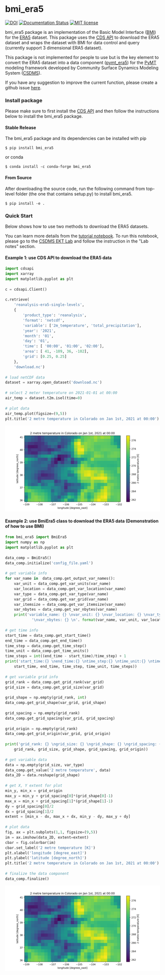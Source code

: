 # bmi_era5
[![DOI](https://zenodo.org/badge/402911538.svg)](https://zenodo.org/doi/10.5281/zenodo.10368878)
[![Documentation Status](https://readthedocs.org/projects/bmi_era5/badge/?version=latest)](https://bmi-era5.readthedocs.io/en/latest/?badge=latest)
[![MIT license](https://img.shields.io/badge/License-MIT-blue.svg)](https://github.com/gantian127/bmi_era5/blob/master/LICENSE.txt)


bmi_era5 package is an implementation of the Basic Model Interface ([BMI](https://bmi-spec.readthedocs.io/en/latest/)) 
for the [ERA5](https://confluence.ecmwf.int/display/CKB/ERA5) dataset. 
This package uses the [CDS API](https://cds.climate.copernicus.eu/api-how-to) to download the ERA5 dataset and wraps the dataset with BMI for data control and query 
(currently support 3 dimensional ERA5 dataset). 

This package is not implemented for people to use but is the key element to convert the ERA5 dataset into 
a data component ([pymt_era5](https://pymt-era5.readthedocs.io/)) for 
the [PyMT](https://pymt.readthedocs.io/en/latest/?badge=latest) modeling framework developed 
by Community Surface Dynamics Modeling System ([CSDMS](https://csdms.colorado.edu/wiki/Main_Page)). 
 
If you have any suggestion to improve the current function, please create a github issue 
[here](https://github.com/gantian127/bmi_era5/issues).


### Install package

Please make sure to first install the
[CDS API](https://cds.climate.copernicus.eu/api-how-to)
and then follow the instructions below to install the bmi_era5 package.

#### Stable Release

The bmi_era5 package and its dependencies can be installed with pip
```
$ pip install bmi_era5
```

or conda
```
$ conda install -c conda-forge bmi_era5 
```

#### From Source

After downloading the source code, run the following command from top-level folder 
(the one that contains setup.py) to install bmi_era5.
```
$ pip install -e .
```

### Quick Start
Below shows how to use two methods to download the ERA5 datasets.

You can learn more details from the [tutorial notebook](https://github.com/gantian127/bmi_era5/blob/master/notebooks/bmi_era5.ipynb).
To run this notebook, please go to the [CSDMS EKT Lab](https://csdms.colorado.edu/wiki/Lab-0018) and follow the instruction in the "Lab notes" section.

#### Example 1: use CDS API to download the ERA5 data 

```python
import cdsapi
import xarray
import matplotlib.pyplot as plt

c = cdsapi.Client()

c.retrieve(
    'reanalysis-era5-single-levels',
    {
        'product_type': 'reanalysis',
        'format': 'netcdf',
        'variable': ['2m_temperature', 'total_precipitation'],
        'year': '2021',
        'month': '01',
        'day': '01',
        'time': [ '00:00', '01:00', '02:00'],
        'area': [ 41, -109, 36, -102],
        'grid': [0.25, 0.25]
    },
    'download.nc')

# load netCDF data
dataset = xarray.open_dataset('download.nc')

# select 2 meter temperature on 2021-01-01 at 00:00 
air_temp = dataset.t2m.isel(time=0)

# plot data
air_temp.plot(figsize=(9,5))
plt.title('2 metre temperature in Colorado on Jan 1st, 2021 at 00:00')
```
![tif_plot](docs/source/_static/tif_plot.png)


#### Example 2: use BmiEra5 class to download the ERA5 data (Demonstration of how to use BMI)

```python
from bmi_era5 import BmiEra5
import numpy as np
import matplotlib.pyplot as plt

data_comp = BmiEra5()
data_comp.initialize('config_file.yaml')

# get variable info
for var_name in  data_comp.get_output_var_names():
    var_unit = data_comp.get_var_units(var_name)
    var_location = data_comp.get_var_location(var_name)
    var_type = data_comp.get_var_type(var_name)
    var_grid = data_comp.get_var_grid(var_name)
    var_itemsize = data_comp.get_var_itemsize(var_name)
    var_nbytes = data_comp.get_var_nbytes(var_name)
    print('variable_name: {} \nvar_unit: {} \nvar_location: {} \nvar_type: {} \nvar_grid: {} \nvar_itemsize: {}' 
            '\nvar_nbytes: {} \n'. format(var_name, var_unit, var_location, var_type, var_grid, var_itemsize, var_nbytes))

# get time info
start_time = data_comp.get_start_time()
end_time = data_comp.get_end_time()
time_step = data_comp.get_time_step()
time_unit = data_comp.get_time_units()
time_steps = int((end_time - start_time)/time_step) + 1
print('start_time:{} \nend_time:{} \ntime_step:{} \ntime_unit:{} \ntime_steps:{}'.format(
    start_time, end_time, time_step, time_unit, time_steps))

# get variable grid info 
grid_rank = data_comp.get_grid_rank(var_grid) 
grid_size = data_comp.get_grid_size(var_grid)

grid_shape = np.empty(grid_rank, int)
data_comp.get_grid_shape(var_grid, grid_shape)

grid_spacing = np.empty(grid_rank)
data_comp.get_grid_spacing(var_grid, grid_spacing)

grid_origin = np.empty(grid_rank)
data_comp.get_grid_origin(var_grid, grid_origin)

print('grid_rank: {} \ngrid_size: {} \ngrid_shape: {} \ngrid_spacing: {} \ngrid_origin: {}'.format(
    grid_rank, grid_size, grid_shape, grid_spacing, grid_origin))

# get variable data 
data = np.empty(grid_size, var_type)
data_comp.get_value('2 metre temperature', data)
data_2D = data.reshape(grid_shape)

# get X, Y extent for plot
min_y, min_x = grid_origin
max_y = min_y + grid_spacing[0]*(grid_shape[0]-1)
max_x = min_x + grid_spacing[1]*(grid_shape[1]-1)
dy = grid_spacing[0]/2
dx = grid_spacing[1]/2
extent = [min_x - dx, max_x + dx, min_y - dy, max_y + dy]

# plot data
fig, ax = plt.subplots(1,1, figsize=(9,5))
im = ax.imshow(data_2D, extent=extent)
cbar = fig.colorbar(im)
cbar.set_label('2 metre temperature [K]')
plt.xlabel('longitude [degree_east]')
plt.ylabel('latitude [degree_north]')
plt.title('2 metre temperature in Colorado on Jan 1st, 2021 at 00:00')

# finalize the data component
data_comp.finalize()
```

![tif_plot](docs/source/_static/tif_plot.png)






